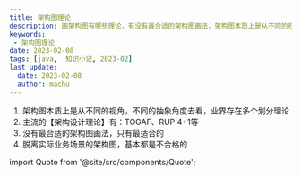 ```yaml
---
title: 架构图理论
description: 画架构图有哪些理论，有没有最合适的架构图画法，架构图本质上是从不同的视角，不同的抽象角度去看，业界存在多个划分理论
keywords:
 - 架构图理论
date: 2023-02-08
tags: [java,  知识小记, 2023-02]
last_update:
  date: 2023-02-08
  author: machu
---
```




1. 架构图本质上是从不同的视角，不同的抽象角度去看，业界存在多个划分理论
2. 主流的【架构设计理论】有：TOGAF、RUP 4+1等
3. 没有最合适的架构图画法，只有最适合的
4. 脱离实际业务场景的架构图，基本都是不合格的



import Quote from '@site/src/components/Quote';

> <Quote></Quote>
